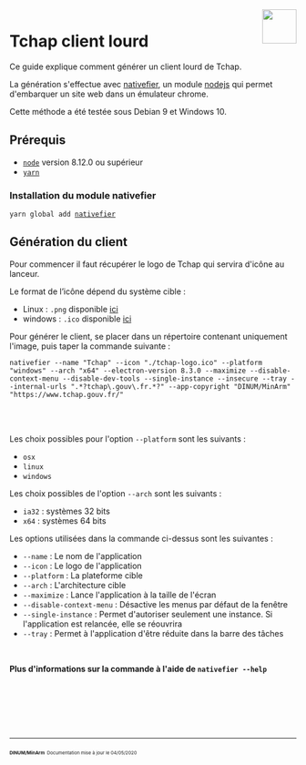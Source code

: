 <img src="https://tchap.gouv.fr/themes/tchap/img/logos/tchap-logo.svg" style="float: right;" width="60">

# Tchap client lourd

Ce guide explique comment générer un client lourd de Tchap.

La génération s'effectue avec [nativefier](https://github.com/jiahaog/nativefier), un module [nodejs](https://nodejs.org/fr/) qui permet d'embarquer un site web dans un émulateur chrome.

Cette méthode a été testée sous Debian 9 et Windows 10.

## Prérequis

- [`node`](https://nodejs.org/en/) version 8.12.0 ou supérieur
- [`yarn`](https://yarnpkg.com/package/yarn)

### Installation du module nativefier
`yarn global add `[`nativefier`](https://yarnpkg.com/package/nativefier)

## Génération du client
Pour commencer il faut récupérer le logo de Tchap qui servira d'icône au lanceur.

Le format de l’icône dépend du système cible :

- Linux : `.png` disponible [ici](https://www.tchap.gouv.fr/tchap-img/tchap-logo.png)
- windows : `.ico` disponible [ici](https://www.tchap.gouv.fr/tchap-img/tchap-logo.ico)

Pour générer le client, se placer dans un répertoire contenant uniquement l'image, puis taper la commande suivante :

`nativefier --name "Tchap" --icon "./tchap-logo.ico" --platform "windows" --arch "x64" --electron-version 8.3.0 --maximize --disable-context-menu --disable-dev-tools --single-instance --insecure --tray --internal-urls ".*?tchap\.gouv\.fr.*?" --app-copyright "DINUM/MinArm" "https://www.tchap.gouv.fr/"`

<br />
<br />

Les choix possibles pour l'option `--platform` sont les suivants :

- `osx`
- `linux`
- `windows`

Les choix possibles de l'option `--arch` sont les suivants :

- `ia32` : systèmes 32 bits
- `x64` : systèmes 64 bits

Les options utilisées dans la commande ci-dessus sont les suivantes :
- `--name` : Le nom de l'application
- `--icon` : Le logo de l'application
- `--platform` : La plateforme cible
- `--arch` : L'architecture cible
- `--maximize` : Lance l'application à la taille de l'écran
- `--disable-context-menu` : Désactive les menus par défaut de la fenêtre
- `--single-instance` : Permet d'autoriser seulement une instance. Si l'application est relancée, elle se réouvrira
- `--tray` : Permet à l'application d'être réduite dans la barre des tâches

<br />

**Plus d'informations sur la commande à l'aide de `nativefier --help`**

<br />
<br />
<br />
<br />
<br />

<hr>
<span style="font-size: 8px; font-weight: bold;">DINUM/MinArm</span>
<span style="font-size: 8px;">Documentation mise à jour le 04/05/2020</span>

